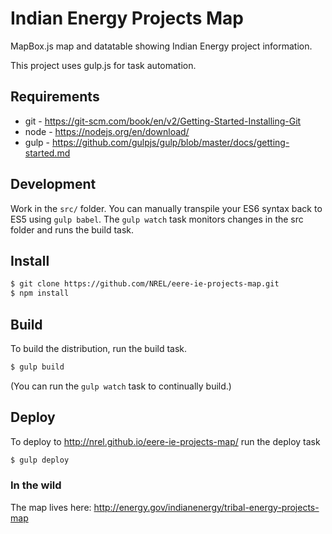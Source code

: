# Indian Energy Projects Map

MapBox.js map and datatable showing Indian Energy project information.

This project uses gulp.js for task automation.

## Requirements

* git - https://git-scm.com/book/en/v2/Getting-Started-Installing-Git
* node - https://nodejs.org/en/download/
* gulp - https://github.com/gulpjs/gulp/blob/master/docs/getting-started.md


## Development

Work in the ```src/``` folder. You can manually transpile your ES6 syntax back to ES5 using ```gulp babel```. The ```gulp watch``` task monitors changes in the src folder and runs the build task.


## Install

```bash
$ git clone https://github.com/NREL/eere-ie-projects-map.git
$ npm install
```

## Build
To build the distribution, run the build task.

```bash
$ gulp build
```
(You can run the ```gulp watch``` task to continually build.)

## Deploy
To deploy to http://nrel.github.io/eere-ie-projects-map/ run the deploy task

```bash
$ gulp deploy
```

### In the wild
The map lives here: http://energy.gov/indianenergy/tribal-energy-projects-map

